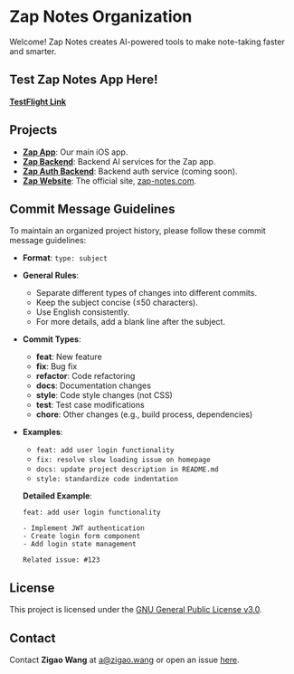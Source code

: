 # Zap Notes Organization

Welcome! Zap Notes creates AI-powered tools to make note-taking faster and smarter.

## Test Zap Notes App Here!
**[TestFlight Link](https://testflight.apple.com/join/pjpeTkap)**

## Projects

- **[Zap App](https://github.com/ZapNotesApp/Zap)**: Our main iOS app.
- **[Zap Backend](https://github.com/ZapNotesApp/Zap-backend)**: Backend AI services for the Zap app.
- **[Zap Auth Backend](https://github.com/ZapNotesApp/Zap-auth-backend)**: Backend auth service (coming soon).
- **[Zap Website](https://github.com/ZapNotesApp/Zap-website)**: The official site, [zap-notes.com](http://zap-notes.com).

## Commit Message Guidelines

To maintain an organized project history, please follow these commit message guidelines:

- **Format**: `type: subject`
- **General Rules**:
  - Separate different types of changes into different commits.
  - Keep the subject concise (≤50 characters).
  - Use English consistently.
  - For more details, add a blank line after the subject.

- **Commit Types**:
  - **feat**: New feature
  - **fix**: Bug fix
  - **refactor**: Code refactoring
  - **docs**: Documentation changes
  - **style**: Code style changes (not CSS)
  - **test**: Test case modifications
  - **chore**: Other changes (e.g., build process, dependencies)

- **Examples**:
  - `feat: add user login functionality`
  - `fix: resolve slow loading issue on homepage`
  - `docs: update project description in README.md`
  - `style: standardize code indentation`

  **Detailed Example**:
  ```
  feat: add user login functionality

  - Implement JWT authentication
  - Create login form component
  - Add login state management

  Related issue: #123
  ```

## License

This project is licensed under the [GNU General Public License v3.0](https://www.gnu.org/licenses/gpl-3.0.html).

## Contact

Contact **Zigao Wang** at a@zigao.wang or open an issue [here](https://github.com/Zap-Notes-App/Zap/issues).
